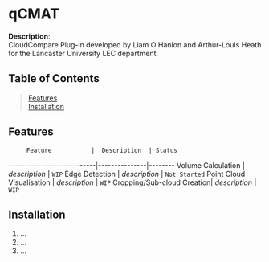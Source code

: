 # qCMAT
__Description__: <br>
CloudCompare Plug-in developed by Liam O'Hanlon and Arthur-Louis Heath for the Lancaster University LEC department.

## Table of Contents
>[Features](#features)<br>
[Installation](#installation)<br>


## Features
         Feature           |  Description  | Status
---------------------------|---------------|--------
Volume  Calculation        | _description_ | `WIP`
Edge Detection             | _description_ | `Not Started`
Point Cloud Visualisation  | _description_ | `WIP`
Cropping/Sub-cloud Creation| _description_ | `WIP`
<!--
Feature| _description_ | `status`
Feature| _description_ | `status`
Feature| _description_ | `status`
Feature| _description_ | `status`
-->

## Installation
<!--
With (and without) CloudCompare
TODO: consider script for easy plugin installtaion
-->
1. ...
2. ...
3. ...

<!--
## Documentation (Code and Vid?)
## Screenshots
## Copyright? (For LU/LEC)
-->
